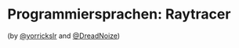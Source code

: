 Programmiersprachen: Raytracer
===========
(by [@yorrickslr](https://github.com/yorrickslr) and [@DreadNoize](https://github.com/DreadNoize))
